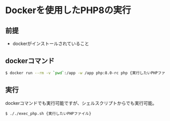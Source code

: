 # Dockerを使用したPHP8の実行

## 前提

- dockerがインストールされていること

## dockerコマンド

```bash
$ docker run --rm -v `pwd`:/app -w /app php:8.0-rc php {実行したいPHPファイル}
```

## 実行

dockerコマンドでも実行可能ですが、シェルスクリプトからでも実行可能。

```
$ ././exec_php.sh {実行したいPHPファイル}
```